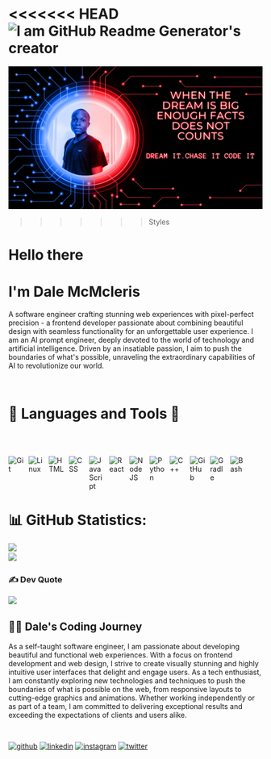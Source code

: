 <<<<<<< HEAD
![I am GitHub Readme Generator's creator](https://lh3.googleusercontent.com/pw/AJFCJaXxrl2GpkoF-Bx4FYiwDBjtPxcOQlaMiMjbSaHBTm8VAJ1h5NhJFvifmYIXNYCy1jdgqBwFIbf4F36n0Nm51zZ_aTLsr90Cj3f_7wiw6a7nPT13kNwTkv5xWbnL4SmzjE_-mIiBo4xlqbcfKANP4m15rt9qcDsq7F8upgTV-cFhF8cAtgd5cmM6Lys9krCC0s1qiZhceohdhpFSWnbkrbCo5i8Yy1t3MB1gS2_8lH4nGnLY52nVHbhfkBHxoNnsrHSY1NZ8CYOxd0rEmDJkwnbN9BGRTK7Gwen08sFEdFzKTRuysepxSHzg2Uo2-qMwIYFgqNlQ74mkPRIbqrBy3KKuYfd1u28784B_FWc0jlmtQiXitLycUmJc0ZvbEO10Z7lg1AZvWRsa_b_CdWl3N3dnNUFjn40dgtzBOs9f86G6om0BgW2xCzRfXSGLuYDgboazo3a4t99FHj7wXwQG1Dhk3gNfumo5JKrcjXXJlVwxq3Y_I48IUNhaThMKK_uI0ezqZOgvUXzbEy2LL5zsj9dTB27DUf1239Ju3hUCfF4Nf9L6HCdNP98OSsTSQngzZrhDyv783kE8lpLqFy_DJ7D10NMrbO8XhnyAWjWgpITdD05hr_9pnj0-tRkCjb55MS6_hSYaZwzXq-0Y9r8n__hcHeqooz7nBbLrlOl9LmhXlbO1-j5tsdCnHG8VmRMNHqyVqHBee91CnY0b01we0alOmrJVeCdKY3dQGmyC0rZ7JNnDFdf-YvInbmZAvsB46sdDnWNU-oSg37gEVPo8wYNsTxZVTjarBInCExe6dkopbDALajppp1zwdjOqzxC0ak9atGCIKVnwbiuAcPj6UdWeSiNwdU1FPL6ADtJBtxBmESqMualdNQJOiaaDY8aU_latMf_Ps5qb9fwt_8mEyBQH0fy4ax5o4QatuEyGavKbtPwS1pStHtfT7O0C20rvul_9gb3fb-qL0W7glbfWrH07IztBN5IgFw=w1640-h924-s-no?authuser=0)
=======

  <img src="images/Me.jpg" alt="Code"> 
  <!-- Background image for Dale comes here -->

>>>>>>> Styles
# Hello there
# I'm Dale McMcleris


<p>A software engineer crafting stunning web experiences with pixel-perfect precision - a frontend developer passionate about combining beautiful design with seamless functionality for an unforgettable user experience. I am an AI prompt engineer, deeply devoted to the world of technology and artificial intelligence. Driven by an insatiable passion, I aim to push the boundaries of what's possible, unraveling the extraordinary capabilities of AI to revolutionize our world.
</p>
<br>



# 🧰  Languages and Tools 🧰
<br> <br>

<img align="left" alt="Git" width="30px" style="padding-right:10px;" src="https://cdn.jsdelivr.net/gh/devicons/devicon/icons/git/git-original.svg" />
<img align="left" alt="Linux" width="30px" style="padding-right:10px;" src="https://cdn.jsdelivr.net/gh/devicons/devicon/icons/linux/linux-original.svg" />
<img align="left" alt="HTML" width="30px" style="padding-right:10px;" src="https://cdn.jsdelivr.net/gh/devicons/devicon/icons/html5/html5-plain.svg" />
<img align="left" alt="CSS" width="30px" style="padding-right:10px;" src="https://cdn.jsdelivr.net/gh/devicons/devicon/icons/css3/css3-plain.svg" />
<img align="left" alt="JavaScript" width="30px" style="padding-right:10px;" src="https://cdn.jsdelivr.net/gh/devicons/devicon/icons/javascript/javascript-plain.svg" />
<img align="left" alt="React" width="30px" style="padding-right:10px;" src="https://cdn.jsdelivr.net/gh/devicons/devicon/icons/react/react-original.svg" />
<img align="left" alt="NodeJS" width="30px" style="padding-right:10px;" src="https://cdn.jsdelivr.net/gh/devicons/devicon/icons/nodejs/nodejs-original.svg" />
<img align="left" alt="Python" width="30px" style="padding-right:10px;" src="https://cdn.jsdelivr.net/gh/devicons/devicon/icons/python/python-plain.svg" />
<img align="left" alt="C++" width="30px" style="padding-right:10px;" src="https://cdn.jsdelivr.net/gh/devicons/devicon/icons/cplusplus/cplusplus-line.svg" />
<img align="left" alt="GitHub" width="30px" style="padding-right:10px;" src="https://cdn.jsdelivr.net/gh/devicons/devicon/icons/github/github-original.svg" />
<img align="left" alt="Gradle" width="30px" style="padding-right:10px;" src="https://cdn.jsdelivr.net/gh/devicons/devicon/icons/gradle/gradle-plain.svg" />
<img align="left" alt="Bash" width="30px" style="padding-right:10px;" src="https://cdn.jsdelivr.net/gh/devicons/devicon/icons/bash/bash-original.svg" />
<br> <br> <br> 
<br>

# 📊 GitHub Statistics:


![](https://github-readme-stats.vercel.app/api?username=dalemcmcleris&theme=radical&hide_border=false&include_all_commits=true&count_private=true)<br/>
![](https://github-readme-streak-stats.herokuapp.com/?user=dalemcmcleris&theme=radical&hide_border=false)<br/>

<!--
![](https://github-readme-stats.vercel.app/api/top-langs/?username=dalemcmcleris&theme=radical&hide_border=false&include_all_commits=true&count_private=true&layout=compact)
-->

<!--
## 🏆 GitHub Trophies
![](https://github-profile-trophy.vercel.app/?username=dalemcmcleris&theme=radical&no-frame=false&no-bg=true&margin-w=4)
-->


### ✍️ Dev Quote
![](https://quotes-github-readme.vercel.app/api?type=horizontal&theme=radical)


<!--
### 🔝 Top Contributed Repo
![](https://github-contributor-stats.vercel.app/api?username=dalemcmcleris&limit=5&theme=radical&combine_all_yearly_contributions=true)

-->
<!--
### 🔝 Top Contributed Repo
![](https://github-contributor-stats.vercel.app/api?username=dalemcmcleris&limit=5&theme=radical&combine_all_yearly_contributions=true)
<!-- 



<br>

<!-- Proudly created with GPRM ( https://gprm.itsvg.in ) -->


<h2>
    <summary>👨‍💻 Dale's Coding Journey</summary>
</h2>

As a self-taught software engineer, I am passionate about developing beautiful and functional web experiences. With a focus on frontend development and web design, I strive to create visually stunning and highly intuitive user interfaces that delight and engage users. As a tech enthusiast, I am constantly exploring new technologies and techniques to push the boundaries of what is possible on the web, from responsive layouts to cutting-edge graphics and animations. Whether working independently or as part of a team, I am committed to delivering exceptional results and exceeding the expectations of clients and users alike.
<br>

<br>
 
 [<img src='https://cdn.jsdelivr.net/npm/simple-icons@3.0.1/icons/github.svg' alt='github' height='40'>](https://github.com/https://github.com/DaleMcMcleris) 
 [<img src='https://cdn.jsdelivr.net/npm/simple-icons@3.0.1/icons/linkedin.svg' alt='linkedin' height='40'>](https://www.linkedin.com/in/in/dale-mcmclery-54326326a/)  [<img src='https://cdn.jsdelivr.net/npm/simple-icons@3.0.1/icons/instagram.svg' alt='instagram' height='40'>](https://www.instagram.com/dale_mcmclery/)  [<img src='https://cdn.jsdelivr.net/npm/simple-icons@3.0.1/icons/twitter.svg' alt='twitter' height='40'>](https://twitter.com/@DaleMcMclery) 




